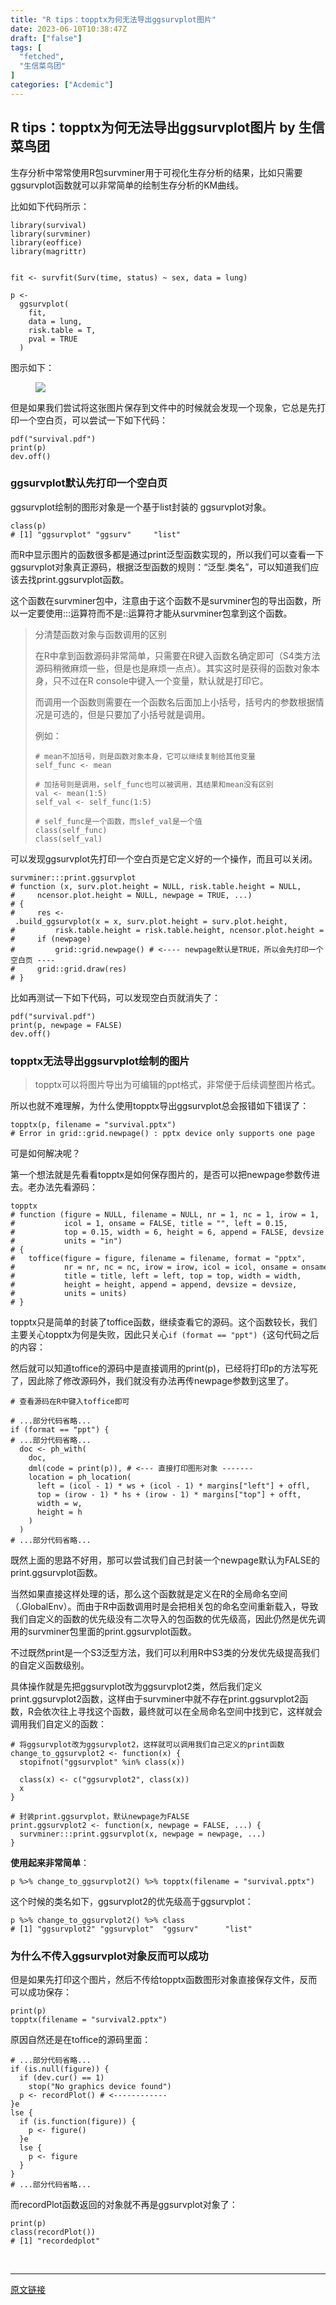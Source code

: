 ```yaml
---
title: "R tips：topptx为何无法导出ggsurvplot图片"
date: 2023-06-10T10:38:47Z
draft: ["false"]
tags: [
  "fetched",
  "生信菜鸟团"
]
categories: ["Acdemic"]
---
```

R tips：topptx为何无法导出ggsurvplot图片 by 生信菜鸟团
------
<div><p>生存分析中常常使用R包survminer用于可视化生存分析的结果，比如只需要ggsurvplot函数就可以非常简单的绘制生存分析的KM曲线。</p><p>比如如下代码所示：</p><pre><code><span>library</span>(survival)<br><span>library</span>(survminer)<br><span>library</span>(eoffice)<br><span>library</span>(magrittr)<br><br><br>fit &lt;- survfit(Surv(time, status) ~ sex, data = lung)<br><br>p &lt;- <br>  ggsurvplot(<br>    fit,<br>    data = lung,<br>    risk.table = <span>T</span>,<br>    pval = <span>TRUE</span><br>  )<br></code></pre><p>图示如下：</p><figure><p><img data-ratio="0.7132701421800948" data-s="300,640" data-src="https://mmbiz.qpic.cn/mmbiz_png/iaRJcrq2Losic2ibsmCtU3Jvl2bM5Ho1my6owaRFuvEYB8HTib1IS40I2eBdJbT4AHGGUzSaZqYnsn7Z7Fe81icxY3Q/640?wx_fmt=png" data-type="png" data-w="844" src="https://mmbiz.qpic.cn/mmbiz_png/iaRJcrq2Losic2ibsmCtU3Jvl2bM5Ho1my6owaRFuvEYB8HTib1IS40I2eBdJbT4AHGGUzSaZqYnsn7Z7Fe81icxY3Q/640?wx_fmt=png"></p></figure><p>但是如果我们尝试将这张图片保存到文件中的时候就会发现一个现象，它总是先打印一个空白页，可以尝试一下如下代码：</p><pre><code>pdf(<span>"survival.pdf"</span>)<br>print(p)<br>dev.off()<br></code></pre><h3><span>ggsurvplot默认先打印一个空白页</span></h3><p>ggsurvplot绘制的图形对象是一个基于list封装的 ggsurvplot对象。</p><pre><code>class(p)<br><span># [1] "ggsurvplot" "ggsurv"     "list"      </span><br></code></pre><p>而R中显示图片的函数很多都是通过print泛型函数实现的，所以我们可以查看一下ggsurvplot对象真正源码，根据泛型函数的规则：“泛型.类名”，可以知道我们应该去找print.ggsurvplot函数。</p><p>这个函数在survminer包中，注意由于这个函数不是survminer包的导出函数，所以一定要使用:::运算符而不是::运算符才能从survminer包拿到这个函数。</p><blockquote><p>分清楚函数对象与函数调用的区别</p><p>在R中拿到函数源码非常简单，只需要在R键入函数名确定即可（S4类方法源码稍微麻烦一些，但是也是麻烦一点点）。其实这时是获得的函数对象本身，只不过在R console中键入一个变量，默认就是打印它。</p><p>而调用一个函数则需要在一个函数名后面加上小括号，括号内的参数根据情况是可选的，但是只要加了小括号就是调用。</p><p>例如：</p><pre><code><span># mean不加括号，则是函数对象本身，它可以继续复制给其他变量</span><br>self_func &lt;- mean<br><br><span># 加括号则是调用，self_func也可以被调用，其结果和mean没有区别</span><br>val &lt;- mean(<span>1</span>:<span>5</span>)<br>self_val &lt;- self_func(<span>1</span>:<span>5</span>)<br><br><span># self_func是一个函数，而slef_val是一个值</span><br>class(self_func)<br>class(self_val)<br></code></pre></blockquote><p>可以发现ggsurvplot先打印一个空白页是它定义好的一个操作，而且可以关闭。</p><pre><code>survminer:::print.ggsurvplot<br><span># function (x, surv.plot.height = NULL, risk.table.height = NULL, </span><br><span>#     ncensor.plot.height = NULL, newpage = TRUE, ...) </span><br><span># {</span><br><span>#     res &lt;- .build_ggsurvplot(x = x, surv.plot.height = surv.plot.height, </span><br><span>#         risk.table.height = risk.table.height, ncensor.plot.height = ncensor.plot.height)</span><br><span>#     if (newpage) </span><br><span>#         grid::grid.newpage() # &lt;---- newpage默认是TRUE，所以会先打印一个空白页 ----</span><br><span>#     grid::grid.draw(res)</span><br><span># }</span><br></code></pre><p>比如再测试一下如下代码，可以发现空白页就消失了：</p><pre><code>pdf(<span>"survival.pdf"</span>)<br>print(p, newpage = <span>FALSE</span>)<br>dev.off()<br></code></pre><h3><span>topptx无法导出ggsurvplot绘制的图片</span></h3><blockquote><p>topptx可以将图片导出为可编辑的ppt格式，非常便于后续调整图片格式。</p></blockquote><p>所以也就不难理解，为什么使用topptx导出ggsurvplot总会报错如下错误了：</p><pre><code>topptx(p, filename = <span>"survival.pptx"</span>) <br><span># Error in grid::grid.newpage() : pptx device only supports one page</span><br></code></pre><p>可是如何解决呢？</p><p>第一个想法就是先看看topptx是如何保存图片的，是否可以把newpage参数传进去。老办法先看源码：</p><pre><code>topptx<br><span># function (figure = NULL, filename = NULL, nr = 1, nc = 1, irow = 1, </span><br><span>#           icol = 1, onsame = FALSE, title = "", left = 0.15, </span><br><span>#           top = 0.15, width = 6, height = 6, append = FALSE, devsize = FALSE, </span><br><span>#           units = "in") </span><br><span># {</span><br><span>#   toffice(figure = figure, filename = filename, format = "pptx", </span><br><span>#           nr = nr, nc = nc, irow = irow, icol = icol, onsame = onsame, </span><br><span>#           title = title, left = left, top = top, width = width, </span><br><span>#           height = height, append = append, devsize = devsize, </span><br><span>#           units = units)</span><br><span># }</span><br></code></pre><p>topptx只是简单的封装了toffice函数，继续查看它的源码。这个函数较长，我们主要关心topptx为何是失败，因此只关心<code>if (format == "ppt") {</code>这句代码之后的内容：</p><p>然后就可以知道toffice的源码中是直接调用的print(p)，已经将打印p的方法写死了，因此除了修改源码外，我们就没有办法再传newpage参数到这里了。</p><pre><code><span># 查看源码在R中键入toffice即可</span><br><br><span># ...部分代码省略...</span><br><span>if</span> (format == <span>"ppt"</span>) {<br><span># ...部分代码省略...</span><br>  doc &lt;- ph_with(<br>    doc,<br>    dml(code = print(p)), <span># &lt;--- 直接打印图形对象 -------</span><br>    location = ph_location(<br>      left = (icol - <span>1</span>) * ws + (icol - <span>1</span>) * margins[<span>"left"</span>] + offl,<br>      top = (irow - <span>1</span>) * hs + (irow - <span>1</span>) * margins[<span>"top"</span>] + offt,<br>      width = w,<br>      height = h<br>    )<br>  )<br><span># ...部分代码省略...</span><br></code></pre><p>既然上面的思路不好用，那可以尝试我们自己封装一个newpage默认为FALSE的print.ggsurvplot函数。</p><p>当然如果直接这样处理的话，那么这个函数就是定义在R的全局命名空间（.GlobalEnv）。而由于R中函数调用时是会把相关包的命名空间重新载入，导致我们自定义的函数的优先级没有二次导入的包函数的优先级高，因此仍然是优先调用的survminer包里面的print.ggsurvplot函数。</p><p>不过既然print是一个S3泛型方法，我们可以利用R中S3类的分发优先级提高我们的自定义函数级别。</p><p>具体操作就是先把ggsurvplot改为ggsurvplot2类，然后我们定义print.ggsurvplot2函数，这样由于survminer中就不存在print.ggsurvplot2函数，R会依次往上寻找这个函数，最终就可以在全局命名空间中找到它，这样就会调用我们自定义的函数：</p><pre><code><span># 将ggsurvplot改为ggsurvplot2，这样就可以调用我们自己定义的print函数</span><br>change_to_ggsurvplot2 &lt;- <span>function</span>(x) {<br>  stopifnot(<span>"ggsurvplot"</span> %<span>in</span>% class(x))<br><br>  class(x) &lt;- c(<span>"ggsurvplot2"</span>, class(x))<br>  x<br>} <br><br><span># 封装print.ggsurvplot，默认newpage为FALSE</span><br>print.ggsurvplot2 &lt;- <span>function</span>(x, newpage = <span>FALSE</span>, <span>...</span>) {<br>  survminer:::print.ggsurvplot(x, newpage = newpage, <span>...</span>)<br>}<br></code></pre><p><strong>使用起来非常简单</strong>：</p><pre><code>p %&gt;% change_to_ggsurvplot2() %&gt;% topptx(filename = <span>"survival.pptx"</span>)<br></code></pre><p>这个时候的类名如下，ggsurvplot2的优先级高于ggsurvplot：</p><pre><code>p %&gt;% change_to_ggsurvplot2() %&gt;% class<br><span># [1] "ggsurvplot2" "ggsurvplot"  "ggsurv"      "list" </span><br></code></pre><h3><span>为什么不传入ggsurvplot对象反而可以成功</span></h3><p>但是如果先打印这个图片，然后不传给topptx函数图形对象直接保存文件，反而可以成功保存：</p><pre><code>print(p)<br>topptx(filename = <span>"survival2.pptx"</span>)<br></code></pre><p>原因自然还是在toffice的源码里面：</p><pre><code><span># ...部分代码省略...</span><br><span>if</span> (is.null(figure)) {<br>  <span>if</span> (dev.cur() == <span>1</span>)<br>    <span>stop</span>(<span>"No graphics device found"</span>)<br>  p &lt;- recordPlot() <span># &lt;------------</span><br>}e<br>lse {<br>  <span>if</span> (is.function(figure)) {<br>    p &lt;- figure()<br>  }e<br>  lse {<br>    p &lt;- figure<br>  }<br>}<br><span># ...部分代码省略...</span><br></code></pre><p>而recordPlot函数返回的对象就不再是ggsurvplot对象了：</p><pre><code>print(p)<br>class(recordPlot())<br><span># [1] "recordedplot"</span></code></pre><p><br></p><p><mp-style-type data-value="10000"></mp-style-type></p></div>  
<hr>
<a href="https://mp.weixin.qq.com/s/8sOwl0CcxETca07Yy9EjyQ",target="_blank" rel="noopener noreferrer">原文链接</a>
